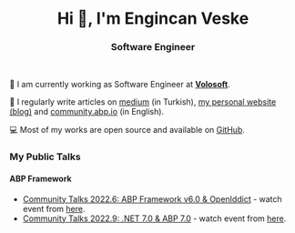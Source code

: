 <h1 align="center">Hi 👋, I'm Engincan Veske</h1>
<h3 align="center">Software Engineer</h3>
<br />

💼 I am currently working as Software Engineer at <a href="https://volosoft.com/" target="_blank"><b>Volosoft</b></a>.

📝 I regularly write articles on [medium](https://medium.com/@enginveske) (in Turkish), [my personal website (blog)](https://engincanv.github.io/) and [community.abp.io](https://community.abp.io/members/EngincanV) (in English).

💻 Most of my works are open source and available on [GitHub](https://github.com/EngincanV). 

### My Public Talks

#### ABP Framework

* [Community Talks 2022.6: ABP Framework v6.0 & OpenIddict](ABP/Community-Talks-2022.6) - watch event from [here](https://www.youtube.com/watch?v=th3IugJGQDA).
* [Community Talks 2022.9: .NET 7.0 & ABP 7.0](ABP/Community-Talks-2022.9) - watch event from [here](https://www.youtube.com/watch?v=ElhFMhLNyqY).

